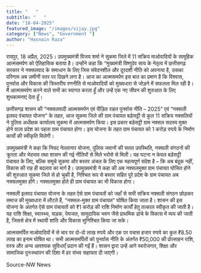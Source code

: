 ```yaml
---
title: "   "
subtitle: "   "
date: "18-04-2025"
featured_image: "/images/vijay.jpg"
category: ["News", "Government "]
author: "Hasnain Raza"
---
```


रायपुर, 18 अप्रैल, 2025। उपमुख्यमंत्री विजय शर्मा ने सुकमा जिले में 11 सक्रिय माओवादियों के सामूहिक आत्मसमर्पण को ऐतिहासिक बताया है। उन्होंने कहा कि “मुख्यमंत्री  विष्णुदेव साय के नेतृत्व में छत्तीसगढ़ सरकार ने नक्सलवाद के समाधान के लिए जिस संवेदनशील और दूरदर्शी नीति को अपनाया है, उसका परिणाम अब ज़मीनी स्तर पर दिखने लगा है। आज का आत्मसमर्पण इस बात का प्रमाण है कि विश्वास, पुनर्वास और विकास की त्रिस्तरीय रणनीति से माओवादियों को मुख्यधारा से जोड़ने में सफलता मिल रही है। मैं आत्मसमर्पण करने वाले सभी का स्वागत करता हूँ और उन्हें एक नए जीवन की शुरुआत के लिए शुभकामनाएं देता हूँ।

छत्तीसगढ़ शासन की “नक्सलवादी आत्मसमर्पण एवं पीड़ित राहत पुनर्वास नीति – 2025” एवं “नक्सली इलवद पंचायत योजना” के तहत, आज सुकमा जिले की ग्राम पंचायत बड़ेसट्टी से कुल 11 सक्रिय नक्सलियों ने पुलिस अधीक्षक कार्यालय सुकमा में आत्मसमर्पण किया। इस प्रकार बडेसट्टी ग्राम नक्सल सदस्य मुक्त होने वाला प्रदेश का पहला ग्राम पंचायत होगा। इस योजना के तहत ग्राम पंचायत को 1 करोड़ रुपये के निर्माण कार्यो की स्वीकृति मिलेगी।

उपमुख्यमंत्री ने कहा कि नियद नेल्लानार योजना, पुलिस जवानों की सतत उपस्थिति, नक्सली संगठनों की क्रूरता और भेदभाव तथा शासन की नई नीतियों से मिले भरोसे से मिली। यह घटना न केवल बड़ेसट्टी पंचायत के लिए, बल्कि समूचे सुकमा और बस्तर अंचल के लिए एक महत्वपूर्ण संदेश है – कि अब बंदूक नहीं, विकास की राह ही बदलाव का मार्ग है। उपमुख्यमंत्री ने कहा की अब नक्सलमुक्त ग्राम पंचायत घोसित होने की शुरुआत सुकमा जिले से हो चुकी है, निश्चित रूप से बस्तर सहित पूरे प्रदेश के ग्राम पंचायत अब नक्सलमुक्त होंगे। नक्सलमुक्त होते ही ग्राम पंचायत का भी विकास होगा।

नक्सली इलवद पंचायत योजना के तहत ऐसे ग्राम पंचायतों को जहाँ से सभी सक्रिय नक्सली संगठन छोड़कर समाज की मुख्यधारा में लौटते हैं, “नक्सल-मुक्त ग्राम पंचायत” घोषित किया जाता है। शासन की इस योजना के अंतर्गत ऐसे ग्राम पंचायतों को ₹1 करोड़ की राशि निर्माण कार्यों हेतु तत्काल स्वीकृत की जाती है। यह राशि शिक्षा, स्वास्थ्य, सड़क, पेयजल, सामुदायिक भवन जैसे प्राथमिक ढांचे के विकास में व्यय की जाती है, जिससे क्षेत्र में स्थायी शांति और विकास सुनिश्चित किया जा सके।

आत्मसमर्पित माओवादियों में से चार पर दो-दो लाख रुपये और एक पर पचास हजार रुपये का कुल ₹8.50 लाख का इनाम घोषित था। सभी आत्मसमर्पितों को पुनर्वास नीति के अंतर्गत ₹50,000 की प्रोत्साहन राशि, वस्त्र और अन्य आवश्यक सुविधाएँ प्रदान की गईं हैं। शासन द्वारा उन्हें आगे स्वरोजगार, शिक्षा और सामाजिक पुनःस्थापन की दिशा में हर संभव सहायता दी जाएगी।

Source-NW News
